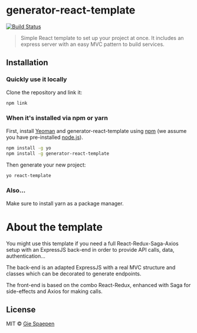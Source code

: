 # generator-react-template 

[![Build Status](https://travis-ci.org/giespaepen/react-generator.svg?branch=master)](https://travis-ci.org/giespaepen/react-generator)

> Simple React template to set up your project at once. It includes an express server with an easy MVC pattern to build services.

## Installation
### Quickly use it locally
Clone the repository and link it:

```bash
npm link
```

### When it's installed via npm or yarn
First, install [Yeoman](http://yeoman.io) and generator-react-template using [npm](https://www.npmjs.com/) (we assume you have pre-installed [node.js](https://nodejs.org/)).

```bash
npm install -g yo
npm install -g generator-react-template
```

Then generate your new project:

```bash
yo react-template
```

### Also...

Make sure to install yarn as a package manager.

# About the template
You might use this template if you need a full React-Redux-Saga-Axios setup with an ExpressJS back-end in order to provide API calls, data, authentication... 

The back-end is an adapted ExpressJS with a real MVC structure and classes which can be decorated to generate endpoints. 

The front-end is based on the combo React-Redux, enhanced with Saga for side-effects and Axios for making calls.

## License

MIT © [Gie Spaepen]()


[npm-image]: https://badge.fury.io/js/generator-react-template.svg
[npm-url]: https://npmjs.org/package/generator-react-template
[travis-image]: https://travis-ci.org/giespaepen/generator-react-template.svg?branch=master
[travis-url]: https://travis-ci.org/giespaepen/generator-react-template
[daviddm-image]: https://david-dm.org/giespaepen/generator-react-template.svg?theme=shields.io
[daviddm-url]: https://david-dm.org/giespaepen/generator-react-template
